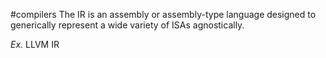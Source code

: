 #compilers 
The IR is an assembly or assembly-type language designed to generically represent a wide variety of ISAs agnostically.

*Ex.* LLVM IR